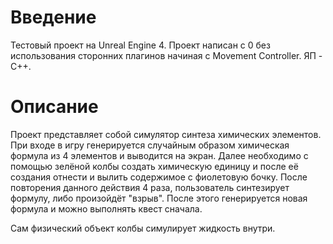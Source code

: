 # Введение

Тестовый проект на Unreal Engine 4.
Проект написан с 0 без использования сторонних плагинов начиная с Movement Controller. ЯП - C++.

# Описание

Проект представляет собой симулятор синтеза химических элементов. При входе в игру генерируется случайным образом химическая формула из 4 элементов и выводится на экран.
Далее необходимо с помощью зелёной колбы создать химическую единицу и после её создания отнести и вылить содержимое с фиолетовую бочку. После повторения данного действия 4 раза, пользователь синтезирует формулу, либо произойдёт "взрыв". После этого генерируется новая формула и можно выполнять квест сначала.

Сам физический объект колбы симулирует жидкость внутри.
